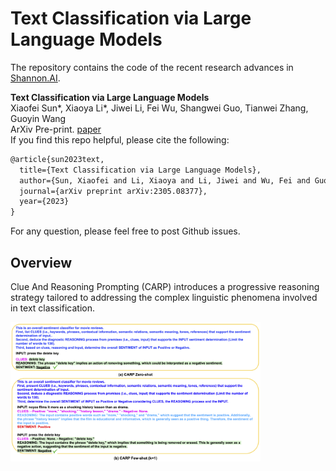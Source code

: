 # Text Classification via Large Language Models

The repository contains the code of the recent research advances in [Shannon.AI](http://www.shannonai.com). 

**Text Classification via Large Language Models** <br>
Xiaofei Sun*, Xiaoya Li*, Jiwei Li, Fei Wu, Shangwei Guo, Tianwei Zhang, Guoyin Wang<br>
ArXiv Pre-print. [paper](https://arxiv.org/abs/2305.08377)<br>
If you find this repo helpful, please cite the following:
```latex
@article{sun2023text,
  title={Text Classification via Large Language Models},
  author={Sun, Xiaofei and Li, Xiaoya and Li, Jiwei and Wu, Fei and Guo, Shangwei and Zhang, Tianwei and Wang, Guoyin},
  journal={arXiv preprint arXiv:2305.08377},
  year={2023}
}
```
For any question, please feel free to post Github issues. <br>

## Overview 

Clue And Reasoning Prompting (CARP) introduces a progressive reasoning strategy tailored to addressing the complex linguistic phenomena involved in text classification.

<img src="files/carp_prompts.png" width="400">